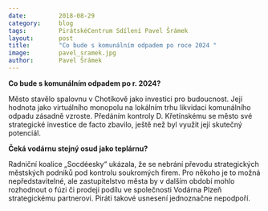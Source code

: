 ```yaml
---
date:         2018-08-29
category:     blog
tags:         PirátskéCentrum Sdílení Pavel Šrámek
layout:       post
title:        "Co bude s komunálním odpadem po roce 2024 " 
image:        pavel_sramek.jpg
author:       Pavel Šrámek
---
```

**Co bude s komunálním odpadem po r. 2024?**


Město stavělo spalovnu v Chotíkově jako investici pro budoucnost. Její hodnota jako virtuálního monopolu na lokálním trhu likvidaci komunálního odpadu zásadně vzroste. Předáním kontroly D.&nbsp;Křetínskému se město své strategické investice de facto zbavilo, ještě než byl využit její skutečný potenciál.


**Čeká vodárnu stejný osud jako teplárnu?**

Radniční koalice „Socdéesky“ ukázala, že se nebrání převodu strategických městských podniků pod kontrolu soukromých firem. Pro někoho je to možná nepředstavitelné, ale zastupitelstvo města by v dalším období mohlo rozhodnout o fúzi či prodeji podílu ve společnosti Vodárna Plzeň strategickému partnerovi. Piráti takové usnesení jednoznačne nepodpoří.